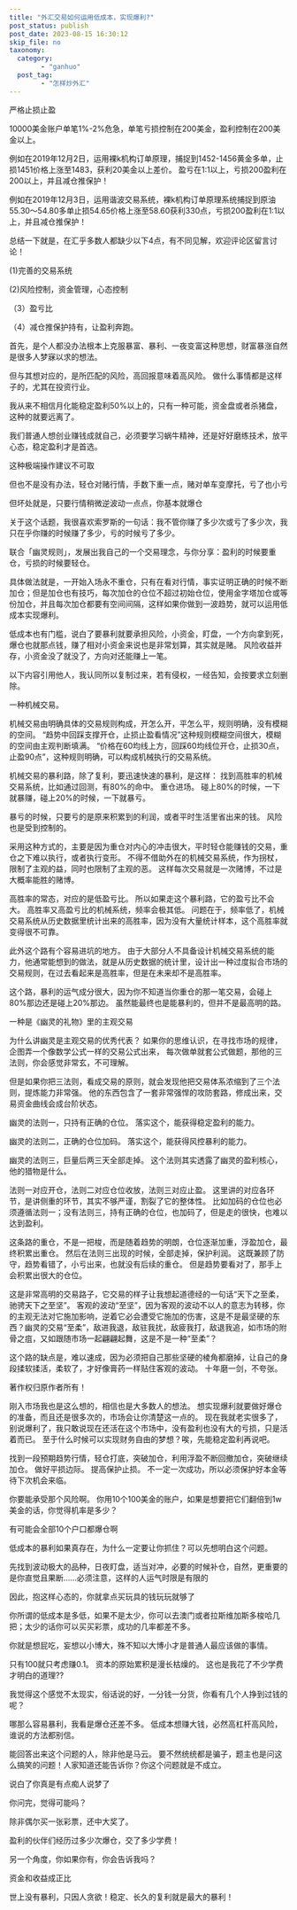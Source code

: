 ```yaml
---
title: "外汇交易如何运用低成本，实现爆利?"
post_status: publish
post_date: 2023-08-15 16:30:12
skip_file: no
taxonomy:
  category:
        - "ganhuo"
  post_tag:
        - "怎样炒外汇"
---
```


严格止损止盈

10000美金账户单笔1%-2%危急，单笔亏损控制在200美金，盈利控制在200美金以上。

例如在2019年12月2日，运用裸k机构订单原理，捕捉到1452-1456黄金多单，止损1451价格上涨至1483，获利20美金以上差价。 盈亏在1:1以上，亏损200盈利在200以上，并且减仓推保护！

例如在2019年12月3日，运用谐波交易系统，裸k机构订单原理系统捕捉到原油55.30～54.80多单止损54.65价格上涨至58.60获利330点，亏损200盈利在1:1以上，并且减仓推保护！

总结一下就是，在汇乎多数人都缺少以下4点，有不同见解，欢迎评论区留言讨论！

(1)完善的交易系统

(2)风险控制，资金管理，心态控制

（3）盈亏比

（4）减仓推保护持有，让盈利奔跑。

首先，是个人都没办法根本上克服暴富、暴利、一夜变富这种思想，财富暴涨自然是很多人梦寐以求的想法。

但与其想对应的，是所匹配的风险，高回报意味着高风险。 做什么事情都是这样子的，尤其在投资行业。

我从来不相信月化能稳定盈利50%以上的，只有一种可能，资金盘或者杀猪盘，这种的就要远离了。

我们普通人想创业赚钱成就自己，必须要学习蜗牛精神，还是好好磨练技术，放平心态，稳定盈利才是首选。

这种极端操作建议不可取

但也不是没有办法，轻仓对赌行情，手数下重一点，赌对单车变摩托，亏了也小亏

但坏处就是，只要行情稍微逆波动一点点，你基本就爆仓​

关于这个话题，我很喜欢索罗斯的一句话：我不管你赚了多少次或亏了多少次，我只在乎你赚的时候赚了多少，亏的时候亏了多少。

联合「幽灵规则」，发展出我自己的一个交易理念，与你分享：盈利的时候要重仓，亏损的时候要轻仓。

具体做法就是，一开始入场永不重仓，只有在看对行情，事实证明正确的时候不断加仓；但是加仓也有技巧，每次加仓的仓位不超过初始仓位，使用金字塔加仓或等份加仓，并且每次加仓都要有空间间隔，这样如果你做到一波趋势，就可以运用低成本实现爆利。

低成本也有门槛，说白了要暴利就要承担风险，小资金，盯盘，一个方向拿到死，爆仓也就那点钱，赚了相对小资金来说也是非常划算，其实就是赌。 风险收益并存，小资金没了就没了，方向对还能赚上一笔。

以下内容引用他人，我认同所以复制过来，若有侵权，一经告知，会按要求立刻删除。

一种机械交易。

机械交易由明确具体的交易规则构成，开怎么开，平怎么平，规则明确，没有模糊的空间。 “趋势中回踩支撑开仓，止损止盈看情况”这种规则模糊空间很大，模糊的空间由主观判断填满。 “价格在60均线上方，回踩60均线位开仓，止损30点，止盈90点”，这种规则明确，可以构成机械执行的交易系统。

机械交易的暴利路，除了复利，要迅速快速的暴利，是这样： 找到高胜率的机械交易系统，比如通过回测，有80%的命中。 重仓进场。 碰上80%的时候，一下就暴赚，碰上20%的时候，一下就暴亏。

暴亏的时候，只要亏的是原来积累到的利润，或者平时生活里省出来的钱。 风险也是受到控制的。

采用这种方式的，主要是因为重仓对内心的冲击很大，平时轻仓能赚钱的交易，重仓之下难以执行，或者执行变形。 不得不借助外在的机械交易系统，作为拐杖，限制了主观的益，同时也限制了主观的恶。 这样每次交易就是一次赌博，不过是大概率能胜的赌博。

高胜率的常态，对应的是低盈亏比。 所以如果走这个暴利路，它的盈亏比不会大。 高胜率又高盈亏比的机械系统，频率会极其低。 问题在于，频率低了，机械交易系统从历史数据里统计出来的高胜率，因为没有大量统计样本，这个高胜率就变得很不可靠。

此外这个路有个容易进坑的地方。 由于大部分人不具备设计机械交易系统的能力，他通常能想到的做法，就是从历史数据的统计里，设计出一种过度拟合市场的交易规则，在过去看起来是高胜率，但是在未来却不是高胜率。

这个路，暴利的运气成分很大，因为你不知道当你重仓的那一笔交易，会碰上80%那边还是碰上20%那边。 虽然能最终也是能暴利的，但并不是最高明的路。

一种是《幽灵的礼物》里的主观交易

为什么讲幽灵是主观交易的优秀代表？ 如果你的思维认识，在寻找市场的规律，企图弄一个像数学公式一样的交易公式出来， 每次做单就套公式做题，那他的三法则，你会感觉非常玄，不可理解。

但是如果你把三法则，看成交易的原则，就会发现他把交易体系浓缩到了三个法则，提炼能力非常强。 他的东西包含了一套非常强悍的攻防套路，修成出来，交易资金曲线会成台阶状态。

幽灵的法则一，只持有正确的仓位。 落实这个，能获得稳定盈利的能力。

幽灵的法则二，正确的仓位加码。 落实这个，能获得风控暴利的能力。

幽灵的法则三，巨量后两三天全部走掉。 这个法则其实透露了幽灵的盈利核心，他的猎物是什么。

法则一对应开仓，法则二对应仓位收放，法则三对应止盈。 这里讲的对应各环节，是讲侧重的环节，其实不够严谨，割裂了它的整体性。 比如加码的仓位也必须遵循法则一；没有法则三，持有正确的仓位，也加码了，但是走的很快，也难以达到盈利。

这条路的重仓，不是一把梭，而是随着趋势的明朗，仓位逐渐加重，浮盈加仓，最终积累出重仓。 然后在法则三出现的时候，全部走掉，保护利润。 这既兼顾了防守，趋势看错了，小亏出来，也就没有后续的重仓。 但是趋势要看对了，那手上会积累出很大的仓位。

这是非常高明的交易路子，它交易的样子让我想起道德经的一句话“天下之至柔，驰骋天下之至坚”。 客观的波动“至坚”，因为客观的波动不以人的意志为转移，你的主观无法对它施加影响，逆着它必会遭受它施加的伤害，这是不是最坚硬的东西？幽灵的交易“至柔”，敌进我退，敌驻我扰，敌疲我打，敌退我追，如市场的附骨之疽，又如跟随市场一起翩翩起舞，这是不是一种“至柔”？

这个路的缺点是，难以速成，因为必须把自己那些坚硬的棱角都磨掉，让自己的身段揉软揉活，柔软了，才好像膏药一样贴住客观的波动。 十年磨一剑，不夸张。

著作权归原作者所有！

刚入市场我也是这么想的，相信也是大多数人的想法。 想实现爆利就要做好爆仓的准备，而且还是很多次的，市场会让你清楚这一点的。 现在我就老实很多了，别说爆利了，我只敢说现在还活在这个市场中，没有盈利也没有大的亏损，只是活着而已。 至于什么时候可以实现财务自由的梦想？唉，先能稳定盈利再说吧。

找到一段预期趋势行情，轻仓打底，突破加仓，利用浮盈不断回撤加仓，突破继续加仓。 做好平损边际。 提高保护止损。 不一定一次成功，所以必须保护好本金等待下次机会来临。

你要能承受那个风险啊。 你用10个100美金的账户，如果是想要把它们翻倍到1w美金的话，你觉得机率是多少？

有可能会全部10个户口都爆仓啊

低成本的暴利如果真存在，为什么一定要让你抓住？可以先想明白这个问题。

先找到波动极大的品种，日夜盯盘，适当对冲，必要的时候补仓，自然，更重要的是你直觉且果断……必须注意，这样的人运气时限是有限的

因此，抱这样心态的，你就拿点买玩具的钱玩玩就够了

你所谓的低成本是多低，如果不是太少，你可以去澳门或者拉斯维加斯多梭哈几把；太少的话你可以买买彩票，成功的几率都差不多。

你就是想屁吃，妄想以小博大，殊不知以大博小才是普通人最应该做的事情。

只有100就只考虑赚0.1。 资本的原始累积是漫长枯燥的。 这也是我花了不少学费才明白的道理??

我觉得这个感觉不太现实，俗话说的好，一分钱一分货，你看有几个人挣到过钱的呢？

哪那么容易暴利，我看是爆仓还差不多。 低成本想赚大钱，必然高杠杆高风险，谁说的方法都别信。

能回答出来这个问题的人，除非他是马云。 要不然统统都是骗子，题主也是问这么搞笑的问题！人家知道还能告诉你？你这个问题就是不成立。

说白了你真是有点痴人说梦了

你问完，觉得可能吗？

除非偶尔买一张彩票，还中大奖了。

盈利的伙伴们经历过多少次爆仓，交了多少学费！

另一个角度，你如果你有，你会告诉我吗？

资金和收益成正比

世上没有暴利，只因人贪欲！稳定、长久的复利就是最大的暴利！
